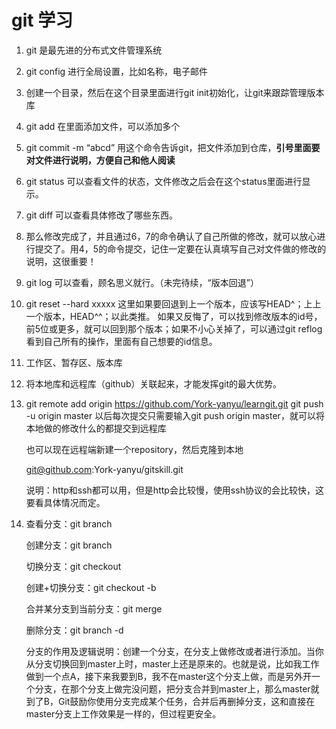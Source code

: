 # git 学习

1. git 是最先进的分布式文件管理系统

2. git config 进行全局设置，比如名称，电子邮件

3. 创建一个目录，然后在这个目录里面进行git init初始化，让git来跟踪管理版本库

4. git add  在里面添加文件，可以添加多个

5. git commit -m “abcd” 用这个命令告诉git，把文件添加到仓库，**引号里面要对文件进行说明，方便自己和他人阅读**

6. git status 可以查看文件的状态，文件修改之后会在这个status里面进行显示。

7. git diff 可以查看具体修改了哪些东西。

8. 那么修改完成了，并且通过6，7的命令确认了自己所做的修改，就可以放心进行提交了。用4，5的命令提交，记住一定要在认真填写自己对文件做的修改的说明，这很重要！

9. git log 可以查看，顾名思义就行。（未完待续，“版本回退”）

10. git reset --hard xxxxx    这里如果要回退到上一个版本，应该写HEAD^；上上一个版本，HEAD^^；以此类推。
    如果又反悔了，可以找到修改版本的id号，前5位或更多，就可以回到那个版本；如果不小心关掉了，可以通过git reflog 看到自己所有的操作，里面有自己想要的id信息。

11. 工作区、暂存区、版本库

12. 将本地库和远程库（github）关联起来，才能发挥git的最大优势。

13. git remote add origin  https://github.com/York-yanyu/learngit.git
    git push -u origin master
    以后每次提交只需要输入git push origin master，就可以将本地做的修改什么的都提交到远程库

    也可以现在远程端新建一个repository，然后克隆到本地

    git@github.com:York-yanyu/gitskill.git

    说明：http和ssh都可以用，但是http会比较慢，使用ssh协议的会比较快，这要看具体情况而定。

14. 查看分支：git branch

    创建分支：git branch <name>

    切换分支：git checkout <name>

    创建+切换分支：git checkout -b <name>

    合并某分支到当前分支：git merge <name>

    删除分支：git branch -d <name>

    分支的作用及逻辑说明：创建一个分支，在分支上做修改或者进行添加。当你从分支切换回到master上时，master上还是原来的。也就是说，比如我工作做到一个点A，接下来我要到B，我不在master这个分支上做，而是另外开一个分支，在那个分支上做完没问题，把分支合并到master上，那么master就到了B，Git鼓励你使用分支完成某个任务，合并后再删掉分支，这和直接在master分支上工作效果是一样的，但过程更安全。